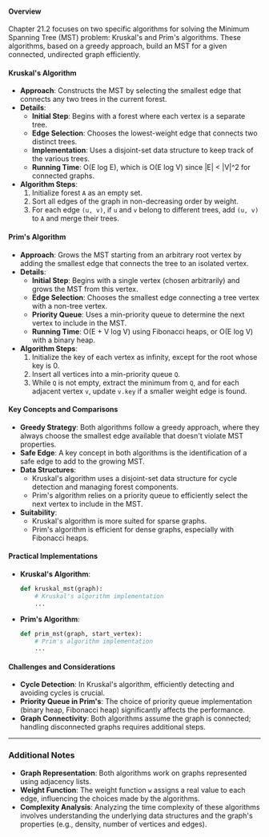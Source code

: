 #### Overview
Chapter 21.2 focuses on two specific algorithms for solving the Minimum Spanning Tree (MST) problem: Kruskal's and Prim's algorithms. These algorithms, based on a greedy approach, build an MST for a given connected, undirected graph efficiently.
#### Kruskal's Algorithm
- **Approach**: Constructs the MST by selecting the smallest edge that connects any two trees in the current forest.
- **Details**:
  - **Initial Step**: Begins with a forest where each vertex is a separate tree.
  - **Edge Selection**: Chooses the lowest-weight edge that connects two distinct trees.
  - **Implementation**: Uses a disjoint-set data structure to keep track of the various trees.
  - **Running Time**: O(E log E), which is O(E log V) since |E| < |V|^2 for connected graphs.
- **Algorithm Steps**:
  1. Initialize forest `A` as an empty set.
  2. Sort all edges of the graph in non-decreasing order by weight.
  3. For each edge `(u, v)`, if `u` and `v` belong to different trees, add `(u, v)` to `A` and merge their trees.

#### Prim's Algorithm
- **Approach**: Grows the MST starting from an arbitrary root vertex by adding the smallest edge that connects the tree to an isolated vertex.
- **Details**:
  - **Initial Step**: Begins with a single vertex (chosen arbitrarily) and grows the MST from this vertex.
  - **Edge Selection**: Chooses the smallest edge connecting a tree vertex with a non-tree vertex.
  - **Priority Queue**: Uses a min-priority queue to determine the next vertex to include in the MST.
  - **Running Time**: O(E + V log V) using Fibonacci heaps, or O(E log V) with a binary heap.
- **Algorithm Steps**:
  1. Initialize the key of each vertex as infinity, except for the root whose key is 0.
  2. Insert all vertices into a min-priority queue `Q`.
  3. While `Q` is not empty, extract the minimum from `Q`, and for each adjacent vertex `v`, update `v.key` if a smaller weight edge is found.

#### Key Concepts and Comparisons
- **Greedy Strategy**: Both algorithms follow a greedy approach, where they always choose the smallest edge available that doesn't violate MST properties.
- **Safe Edge**: A key concept in both algorithms is the identification of a safe edge to add to the growing MST.
- **Data Structures**: 
  - Kruskal's algorithm uses a disjoint-set data structure for cycle detection and managing forest components.
  - Prim's algorithm relies on a priority queue to efficiently select the next vertex to include in the MST.
- **Suitability**:
  - Kruskal's algorithm is more suited for sparse graphs.
  - Prim's algorithm is efficient for dense graphs, especially with Fibonacci heaps.

#### Practical Implementations
- **Kruskal's Algorithm**:
  ```python
  def kruskal_mst(graph):
      # Kruskal's algorithm implementation
      ...
  ```
- **Prim's Algorithm**:
  ```python
  def prim_mst(graph, start_vertex):
      # Prim's algorithm implementation
      ...
  ```

#### Challenges and Considerations
- **Cycle Detection**: In Kruskal's algorithm, efficiently detecting and avoiding cycles is crucial.
- **Priority Queue in Prim's**: The choice of priority queue implementation (binary heap, Fibonacci heap) significantly affects the performance.
- **Graph Connectivity**: Both algorithms assume the graph is connected; handling disconnected graphs requires additional steps.

---

### Additional Notes
- **Graph Representation**: Both algorithms work on graphs represented using adjacency lists.
- **Weight Function**: The weight function `w` assigns a real value to each edge, influencing the choices made by the algorithms.
- **Complexity Analysis**: Analyzing the time complexity of these algorithms involves understanding the underlying data structures and the graph's properties (e.g., density, number of vertices and edges).